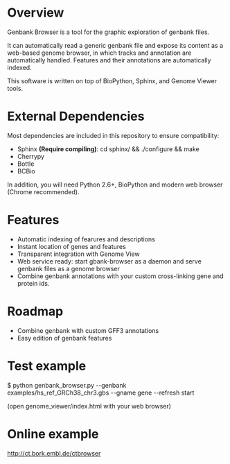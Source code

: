 Overview 
============

Genbank Browser is a tool for the graphic exploration of genbank files. 

It can automatically read a generic genbank file and expose its content as a web-based genome browser, in which tracks and annotation are automatically handled. Features and their annotations are automatically indexed.

This software is written on top of BioPython, Sphinx, and Genome Viewer tools. 


External Dependencies
======================
Most dependencies are included in this repository to ensure compatibility:

 -  Sphinx **(Require compiling)**: cd sphinx/ &&  ./configure && make
 -  Cherrypy 
 -  Bottle 
 -  BCBio  

In addition, you will need Python 2.6+, BioPython and modern web browser (Chrome recommended).


Features
============

- Automatic indexing of fearures and descriptions
- Instant location of genes and features
- Transparent integration with Genome View
- Web service ready: start gbank-browser as a daemon and serve genbank files as a genome browser
- Combine genbank annotations with your custom cross-linking gene and protein ids. 

Roadmap
==============================
- Combine genbank with custom GFF3 annotations
- Easy edition of genbank features 

Test example
===============
  $ python genbank_browser.py --genbank examples/hs_ref_GRCh38_chr3.gbs  --gname gene --refresh start

(open genome_viewer/index.html with your web browser)

Online example
==================

http://ct.bork.embl.de/ctbrowser